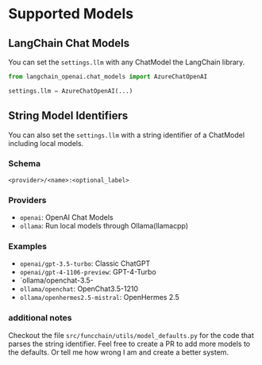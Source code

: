 # Supported Models

## LangChain Chat Models

You can set the `settings.llm` with any ChatModel the LangChain library.

```python
from langchain_openai.chat_models import AzureChatOpenAI

settings.llm = AzureChatOpenAI(...)
```

## String Model Identifiers

You can also set the `settings.llm` with a string identifier of a ChatModel including local models.

### Schema

`<provider>/<name>:<optional_label>`

### Providers

- `openai`: OpenAI Chat Models
- `ollama`: Run local models through Ollama(llamacpp)

### Examples

- `openai/gpt-3.5-turbo`: Classic ChatGPT
- `openai/gpt-4-1106-preview`: GPT-4-Turbo
- `ollama/openchat-3.5-
- `ollama/openchat`: OpenChat3.5-1210
- `ollama/openhermes2.5-mistral`: OpenHermes 2.5

### additional notes

Checkout the file `src/funcchain/utils/model_defaults.py` for the code that parses the string identifier.
Feel free to create a PR to add more models to the defaults. Or tell me how wrong I am and create a better system.
